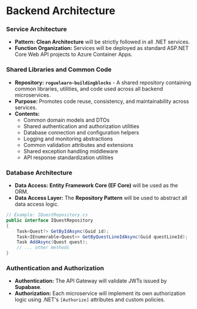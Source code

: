 # **Backend Architecture**

### **Service Architecture**

*   **Pattern:** **Clean Architecture** will be strictly followed in all .NET services.
*   **Function Organization:** Services will be deployed as standard ASP.NET Core Web API projects to Azure Container Apps.

### **Shared Libraries and Common Code**

*   **Repository:** **`roguelearn-buildingblocks`** - A shared repository containing common libraries, utilities, and code used across all backend microservices.
*   **Purpose:** Promotes code reuse, consistency, and maintainability across services.
*   **Contents:**
    *   Common domain models and DTOs
    *   Shared authentication and authorization utilities
    *   Database connection and configuration helpers
    *   Logging and monitoring abstractions
    *   Common validation attributes and extensions
    *   Shared exception handling middleware
    *   API response standardization utilities

### **Database Architecture**

*   **Data Access:** **Entity Framework Core (EF Core)** will be used as the ORM.
*   **Data Access Layer:** The **Repository Pattern** will be used to abstract all data access logic.

```csharp
// Example: IQuestRepository.cs
public interface IQuestRepository
{
    Task<Quest?> GetByIdAsync(Guid id);
    Task<IEnumerable<Quest>> GetByQuestLineIdAsync(Guid questLineId);
    Task AddAsync(Quest quest);
    // ... other methods
}
```

### **Authentication and Authorization**

*   **Authentication:** The API Gateway will validate JWTs issued by **Supabase**.
*   **Authorization:** Each microservice will implement its own authorization logic using .NET's `[Authorize]` attributes and custom policies.

